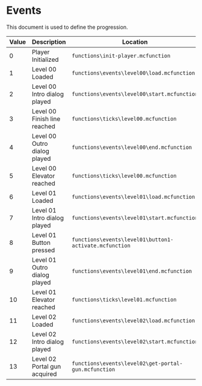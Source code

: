# Events
This document is used to define the progression.

| Value | Description                  | Location |
| ----- | ---------------------------- | -------- |
| 0     | Player Initialized           | `functions\init-player.mcfunction` |
| 1     | Level 00 Loaded              | `functions\events\level00\load.mcfunction` |
| 2     | Level 00 Intro dialog played | `functions\events\level00\start.mcfunction` |
| 3     | Level 00 Finish line reached | `functions\ticks\level00.mcfunction` |
| 4     | Level 00 Outro dialog played | `functions\events\level00\end.mcfunction` |
| 5     | Level 00 Elevator reached    | `functions\ticks\level00.mcfunction` |
| 6     | Level 01 Loaded              | `functions\events\level01\load.mcfunction` |
| 7     | Level 01 Intro dialog played | `functions\events\level01\start.mcfunction` |
| 8     | Level 01 Button pressed      | `functions\events\level01\button1-activate.mcfunction` |
| 9     | Level 01 Outro dialog played | `functions\events\level01\end.mcfunction` |
| 10    | Level 01 Elevator reached    | `functions\ticks\level01.mcfunction` |
| 11    | Level 02 Loaded              | `functions\events\level02\load.mcfunction` |
| 12    | Level 02 Intro dialog played | `functions\events\level02\start.mcfunction` |
| 13    | Level 02 Portal gun acquired | `functions\events\level02\get-portal-gun.mcfunction` |
